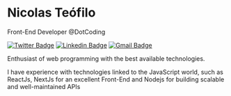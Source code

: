 # Nicolas Teófilo

Front-End Developer @DotCoding

[![Twitter Badge](https://img.shields.io/badge/-@onicolateofilo-06092B?style=flat-square&labelColor=06092B&logo=twitter&logoColor=white&link=https://twitter.com/onicolateofilo)](https://twitter.com/onicolateofilo) 
[![Linkedin Badge](https://img.shields.io/badge/-Nicolas%20Teófilo-06092B?style=flat-square&logo=Linkedin&logoColor=white&link=https://www.linkedin.com/in/nicolasteofilo/)](https://www.linkedin.com/in/nicolasteofilo/) 
[![Gmail Badge](https://img.shields.io/badge/-contato.nicolasteofilo@gmail.com-06092B?style=flat-square&logo=Gmail&logoColor=white&link=mailto:contato.nicolasteofilo@gmail.com)](mailto:contato.nicolasteofilo@gmail.com)

Enthusiast of web programming with the best available technologies.

I have experience with technologies linked to the JavaScript world, such as ReactJs, NextJs for an excellent Front-End and Nodejs for building scalable and well-maintained APIs
